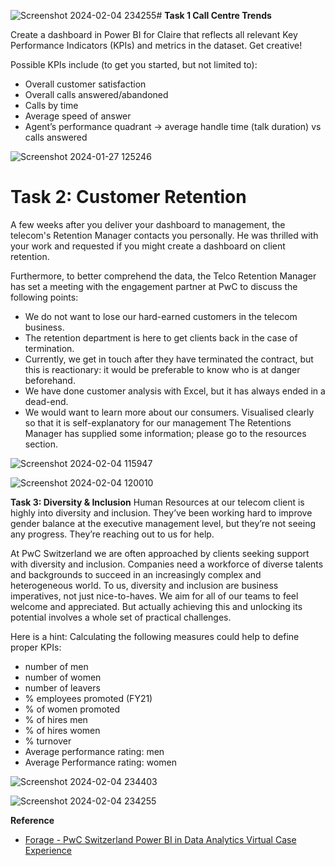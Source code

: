 ![Screenshot 2024-02-04 234255](https://github.com/Preetam-Pawar/PwC-Switzerland-Power-BI-in-Data-Analytics-Experience/assets/93385110/7f955ed8-196f-4b00-b043-c8043cc56bdf)# **Task 1 Call Centre Trends**

Create a dashboard in Power BI for Claire that reflects all relevant Key Performance Indicators (KPIs) and metrics in the dataset. Get creative! 

Possible KPIs include (to get you started, but not limited to):

- Overall customer satisfaction
- Overall calls answered/abandoned
- Calls by time
- Average speed of answer
- Agent’s performance quadrant -> average handle time (talk duration) vs calls answered

![Screenshot 2024-01-27 125246](https://github.com/Preetam-Pawar/PwC-Switzerland-Power-BI-in-Data-Analytics-Experience/assets/93385110/87931d97-df4f-4216-8ed1-3dfbc78e8b82)

# **Task 2: Customer Retention**

A few weeks after you deliver your dashboard to management, the telecom's Retention Manager contacts you personally. He was thrilled with your work and requested if you might create a dashboard on client retention.

Furthermore, to better comprehend the data, the Telco Retention Manager has set a meeting with the engagement partner at PwC to discuss the following points:


- We do not want to lose our hard-earned customers in the telecom business.
- The retention department is here to get clients back in the case of termination.
- Currently, we get in touch after they have terminated the contract, but this is reactionary: it would be preferable to know who is at danger beforehand.
- We have done customer analysis with Excel, but it has always ended in a dead-end.
- We would want to learn more about our consumers. Visualised clearly so that it is self-explanatory for our management The Retentions Manager has supplied some information; please go to the resources section.

![Screenshot 2024-02-04 115947](https://github.com/Preetam-Pawar/PwC-Switzerland-Power-BI-in-Data-Analytics-Experience/assets/93385110/4c61916a-938e-4841-b805-2badc3c1efe6)

![Screenshot 2024-02-04 120010](https://github.com/Preetam-Pawar/PwC-Switzerland-Power-BI-in-Data-Analytics-Experience/assets/93385110/ecda2f28-37ee-432a-ac76-be218c0d560c)



 **Task 3: Diversity & Inclusion**
Human Resources at our telecom client is highly into diversity and inclusion. They’ve been working hard to improve gender balance at the executive management level, but they’re not seeing any progress. They’re reaching out to us for help.

At PwC Switzerland we are often approached by clients seeking support with diversity and inclusion. Companies need a workforce of diverse talents and backgrounds to succeed in an increasingly complex and heterogeneous world. To us, diversity and inclusion are business imperatives, not just nice-to-haves. We aim for all of our teams to feel welcome and appreciated. But actually achieving this and unlocking its potential involves a whole set of practical challenges.

Here is a hint: Calculating the following measures could help to define proper KPIs:

- number of men
- number of women
- number of leavers
- % employees promoted (FY21)
- % of women promoted
- % of hires men
- % of hires women
- % turnover
- Average performance rating: men
- Average Performance rating: women


![Screenshot 2024-02-04 234403](https://github.com/Preetam-Pawar/PwC-Switzerland-Power-BI-in-Data-Analytics-Experience/assets/93385110/d5d77928-7d14-48cd-9bef-be9cfd0980ab)

![Screenshot 2024-02-04 234255](https://github.com/Preetam-Pawar/PwC-Switzerland-Power-BI-in-Data-Analytics-Experience/assets/93385110/4a304720-f0fa-4977-b79a-fc0d2c7f8ea4)

**Reference**

- [Forage - PwC Switzerland Power BI in Data Analytics Virtual Case Experience](https://www.theforage.com/simulations/pwc-ch/power-bi-cqxg?ref=zYi2CnpbWjhcS7sAk)

